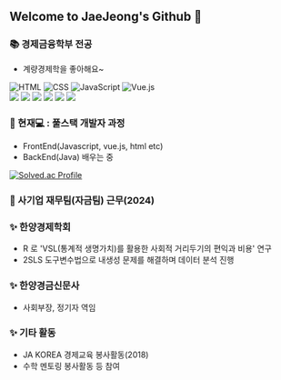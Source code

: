 ## Welcome to JaeJeong's Github 👋

### 📚 경제금융학부 전공
  - 계량경제학을 좋아해요~

![HTML](https://img.shields.io/badge/HTML5-E34F26?style=for-the-badge&logo=html5&logoColor=white)  ![CSS](https://img.shields.io/badge/CSS3-1572B6?style=for-the-badge&logo=css3&logoColor=white)  ![JavaScript](https://img.shields.io/badge/JavaScript-F7DF1E?style=for-the-badge&logo=javascript&logoColor=black)  ![Vue.js](https://img.shields.io/badge/Vue.js-4FC08D?style=for-the-badge&logo=vue.js&logoColor=white)  
<img src="https://img.shields.io/badge/Node.js-339933?style=flat-square&logo=Node.js&logoColor=white"/>
<img src="https://img.shields.io/badge/HTML5-E34F26?style=flat-square&logo=html5&logoColor=white"/> 
<img src="https://img.shields.io/badge/CSS3-1572B6?style=flat-square&logo=css3&logoColor=white"/>
<img src="https://img.shields.io/badge/Vue.js-4FC08D?style=flat-square&logo=Vue.js&logoColor=white"/>
<img src="https://img.shields.io/badge/Bootstrap-7952B3?style=flat-square&logo=bootstrap&logoColor=white"/>
<img src="https://img.shields.io/badge/java-007396?style=flat-square&logo=java&logoColor=white"/>

### 🌱 현재💻 : 풀스택 개발자 과정
  - FrontEnd(Javascript, vue.js, html etc)
  - BackEnd(Java) 배우는 중

[![Solved.ac Profile](http://mazassumnida.wtf/api/v2/generate_badge?boj=leejae98)](https://solved.ac/leejae98/)

### 👔 사기업 재무팀(자금팀) 근무(2024)

### ✨ 한양경제학회
  - R 로 'VSL(통계적 생명가치)를 활용한 사회적 거리두기의 편익과 비용' 연구
  - 2SLS 도구변수법으로 내생성 문제를 해결하며 데이터 분석 진행
### ✨ 한양경금신문사
  - 사회부장, 정기자 역임
### ✨ 기타 활동
  - JA KOREA 경제교육 봉사활동(2018)
  - 수학 멘토링 봉사활동 등 참여

<!--
**Jaejeong-Lee/Jaejeong-Lee** is a ✨ _special_ ✨ repository because its `README.md` (this file) appears on your GitHub profile.

Here are some ideas to get you started:

- 🔭 I’m currently working on ...
- 🌱 I’m currently learning ...
- 👯 I’m looking to collaborate on ...
- 🤔 I’m looking for help with ...
- 💬 Ask me about ...
- 📫 How to reach me: ...
- 😄 Pronouns: ...
- ⚡ Fun fact: ...
-->
